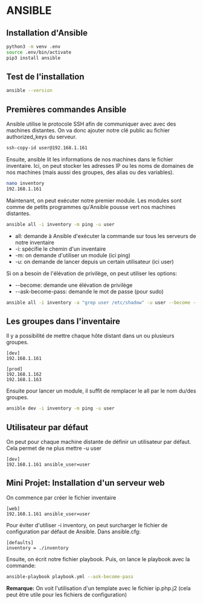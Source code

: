 # ANSIBLE

## Installation d'Ansible
```bash
python3 -m venv .env
source .env/bin/activate
pip3 install ansible
```

## Test de l'installation
```bash
ansible --version
```

## Premières commandes Ansible
Ansible utilise le protocole SSH afin de communiquer avec avec des machines distantes. On va donc ajouter notre clé public au fichier authorized_keys du serveur.
```bash
ssh-copy-id user@192.168.1.161
```

Ensuite, ansible lit les informations de nos machines dans le fichier inventaire. Ici, on peut stocker les adresses IP ou les noms de domaines de nos machines (mais aussi des groupes, des alias ou des variables).
```bash
nano inventory
192.168.1.161
```

Maintenant, on peut exécuter notre premier module. Les modules sont comme de petits programmes qu'Ansible pousse vert nos machines distantes.
```bash
ansible all -i inventory -m ping -u user
```
- all: demande à Ansible d'exécuter la commande sur tous les serveurs de notre inventaire
- -i: spécifie le chemin d'un inventaire
- -m: on demande d'utiliser un module (ici ping)
- -u: on demande de lancer depuis un certain utilisateur (ici user)

Si on a besoin de l'élévation de privilège, on peut utiliser les options:
- --become: demande une élévation de privilège
- --ask-become-pass: demande le mot de passe (pour sudo)
```bash
ansible all -i inventory -a "grep user /etc/shadow" -u user --become --ask-become-pass
```

## Les groupes dans l'inventaire
Il y a possibilité de mettre chaque hôte distant dans un ou plusieurs groupes.
```
[dev]
192.168.1.161

[prod]
192.168.1.162
192.168.1.163
```

Ensuite pour lancer un module, il suffit de remplacer le all par le nom du/des groupes.
```bash
ansible dev -i inventory -m ping -u user
```

## Utilisateur par défaut
On peut pour chaque machine distante de définir un utilisateur par défaut. Cela permet de ne plus mettre -u user
```
[dev]
192.168.1.161 ansible_user=user
```


## Mini Projet: Installation d'un serveur web
On commence par créer le fichier inventaire
```
[web]
192.168.1.161 ansible_user=user
```

Pour éviter d'utiliser -i inventory, on peut surcharger le fichier de configuration par défaut de Ansible.
Dans ansible.cfg:
```
[defaults]
inventory = ./inventory
```

Ensuite, on écrit notre fichier playbook. Puis, on lance le playbook avec la commande:
```bash
ansible-playbook playbook.yml --ask-become-pass
```

**Remarque:** On voit l'utilisation d'un template avec le fichier ip.php.j2 (cela peut être utile pour les fichiers de configuration)